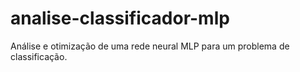 # analise-classificador-mlp
Análise e otimização de uma rede neural MLP para um problema de classificação.
